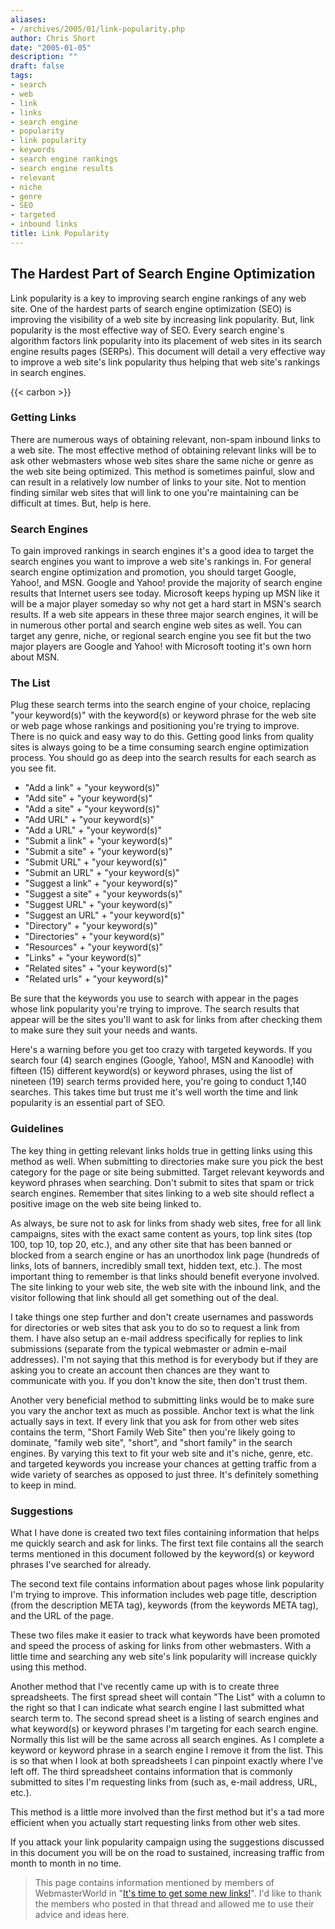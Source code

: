 ```yaml
---
aliases:
- /archives/2005/01/link-popularity.php
author: Chris Short
date: "2005-01-05"
description: ""
draft: false
tags:
- search
- web
- link
- links
- search engine
- popularity
- link popularity
- keywords
- search engine rankings
- search engine results
- relevant
- niche
- genre
- SEO
- targeted
- inbound links
title: Link Popularity
---
```


## The Hardest Part of Search Engine Optimization

Link popularity is a key to improving search engine rankings of any web site. One of the hardest parts of search engine optimization (SEO) is improving the visibility of a web site by increasing link popularity. But, link popularity is the most effective way of SEO. Every search engine's algorithm factors link popularity into its placement of web sites in its search engine results pages (SERPs). This document will detail a very effective way to improve a web site's link popularity thus helping that web site's rankings in search engines.

{{< carbon >}}

### Getting Links

There are numerous ways of obtaining relevant, non-spam inbound links to a web site. The most effective method of obtaining relevant links will be to ask other webmasters whose web sites share the same niche or genre as the web site being optimized. This method is sometimes painful, slow and can result in a relatively low number of links to your site. Not to mention finding similar web sites that will link to one you're maintaining can be difficult at times. But, help is here.


### Search Engines

To gain improved rankings in search engines it's a good idea to target the search engines you want to improve a web site's rankings in. For general search engine optimization and promotion, you should target Google, Yahoo!, and MSN. Google and Yahoo! provide the majority of search engine results that Internet users see today. Microsoft keeps hyping up MSN like it will be a major player someday so why not get a hard start in MSN's search results. If a web site appears in these three major search engines, it will be in numerous other portal and search engine web sites as well. You can target any genre, niche, or regional search engine you see fit but the two major players are Google and Yahoo! with Microsoft tooting it's own horn about MSN.

### The List

Plug these search terms into the search engine of your choice, replacing "your keyword(s)" with the keyword(s) or keyword phrase for the web site or web page whose rankings and positioning you're trying to improve. There is no quick and easy way to do this. Getting good links from quality sites is always going to be a time consuming search engine optimization process. You should go as deep into the search results for each search as you see fit.

- "Add a link" + "your keyword(s)"
- "Add site" + "your keyword(s)"
- "Add a site" + "your keyword(s)"
- "Add URL" + "your keyword(s)"
- "Add a URL" + "your keyword(s)"
- "Submit a link" + "your keyword(s)"
- "Submit a site" + "your keyword(s)"
- "Submit URL" + "your keyword(s)"
- "Submit an URL" + "your keyword(s)"
- "Suggest a link" + "your keyword(s)"
- "Suggest a site" + "your keywords(s)"
- "Suggest URL" + "your keyword(s)"
- "Suggest an URL" + "your keyword(s)"
- "Directory" + "your keyword(s)"
- "Directories" + "your keyword(s)"
- "Resources" + "your keyword(s)"
- "Links" + "your keyword(s)"
- "Related sites" + "your keyword(s)"
- "Related urls" + "your keyword(s)"

Be sure that the keywords you use to search with appear in the pages whose link popularity you're trying to improve. The search results that appear will be the sites you'll want to ask for links from after checking them to make sure they suit your needs and wants.

Here's a warning before you get too crazy with targeted keywords. If you search four (4) search engines (Google, Yahoo!, MSN and Kanoodle) with fifteen (15) different keyword(s) or keyword phrases, using the list of nineteen (19) search terms provided here, you're going to conduct 1,140 searches. This takes time but trust me it's well worth the time and link popularity is an essential part of SEO.

### Guidelines

The key thing in getting relevant links holds true in getting links using this method as well. When submitting to directories make sure you pick the best category for the page or site being submitted. Target relevant keywords and keyword phrases when searching. Don't submit to sites that spam or trick search engines. Remember that sites linking to a web site should reflect a positive image on the web site being linked to.

As always, be sure not to ask for links from shady web sites, free for all link campaigns, sites with the exact same content as yours, top link sites (top 100, top 10, top 20, etc.), and any other site that has been banned or blocked from a search engine or has an unorthodox link page (hundreds of links, lots of banners, incredibly small text, hidden text, etc.). The most important thing to remember is that links should benefit everyone involved. The site linking to your web site, the web site with the inbound link, and the visitor following that link should all get something out of the deal.

I take things one step further and don't create usernames and passwords for directories or web sites that ask you to do so to request a link from them. I have also setup an e-mail address specifically for replies to link submissions (separate from the typical webmaster or admin e-mail addresses). I'm not saying that this method is for everybody but if they are asking you to create an account then chances are they want to communicate with you. If you don't know the site, then don't trust them.

Another very beneficial method to submitting links would be to make sure you vary the anchor text as much as possible. Anchor text is what the link actually says in text. If every link that you ask for from other web sites contains the term, "Short Family Web Site" then you're likely going to dominate, "family web site", "short", and "short family" in the search engines. By varying this text to fit your web site and it's niche, genre, etc. and targeted keywords you increase your chances at getting traffic from a wide variety of searches as opposed to just three. It's definitely something to keep in mind.

### Suggestions

What I have done is created two text files containing information that helps me quickly search and ask for links. The first text file contains all the search terms mentioned in this document followed by the keyword(s) or keyword phrases I've searched for already.

The second text file contains information about pages whose link popularity I'm trying to improve. This information includes web page title, description (from the description META tag), keywords (from the keywords META tag), and the URL of the page.

These two files make it easier to track what keywords have been promoted and speed the process of asking for links from other webmasters. With a little time and searching any web site's link popularity will increase quickly using this method.

Another method that I've recently came up with is to create three spreadsheets. The first spread sheet will contain "The List" with a column to the right so that I can indicate what search engine I last submitted what search term to. The second spread sheet is a listing of search engines and what keyword(s) or keyword phrases I'm targeting for each search engine. Normally this list will be the same across all search engines. As I complete a keyword or keyword phrase in a search engine I remove it from the list. This is so that when I look at both spreadsheets I can pinpoint exactly where I've left off. The third spreadsheet contains information that is commonly submitted to sites I'm requesting links from (such as, e-mail address, URL, etc.).

This method is a little more involved than the first method but it's a tad more efficient when you actually start requesting links from other web sites.

If you attack your link popularity campaign using the suggestions discussed in this document you will be on the road to sustained, increasing traffic from month to month in no time.

> This page contains information mentioned by members of WebmasterWorld in "[It's time to get some new links!](https://www.webmasterworld.com/forum12/785.htm)". I'd like to thank the members who posted in that thread and allowed me to use their advice and ideas here.
